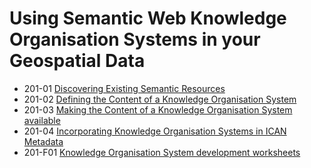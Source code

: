 Using Semantic Web Knowledge Organisation Systems in your Geospatial Data
=========================================================================

- 201-01 [Discovering Existing Semantic Resources](201-01_DiscoveringExistingSemanticResources.md "Discovering Existing Semantic Resources")
- 201-02 [Defining the Content of a Knowledge Organisation System](201-02_DefiningTheContentOfAKnowledgeOrganisationSystem.md "Defining The Content of a Knowledge Organisation System")
- 201-03 [Making the Content of a Knowledge Organisation System available](201-03_MakingTheContentOfAKnowledgeOrganisationSystemAvailable.md "Making the Content of a Knowledge Organisation System available")
- 201-04 [Incorporating Knowledge Organisation Systems in ICAN Metadata](201-04_IncorporatingKnowledgeOrganisationSystemsInICANMetadata.md "Incorporating Knowledge Organisation Systems in ICAN Metadata")
- 201-F01 [Knowledge Organisation System development worksheets](201-F01_ICANVocabularyTemplate.md "Knowledge Organisation System development worksheets")